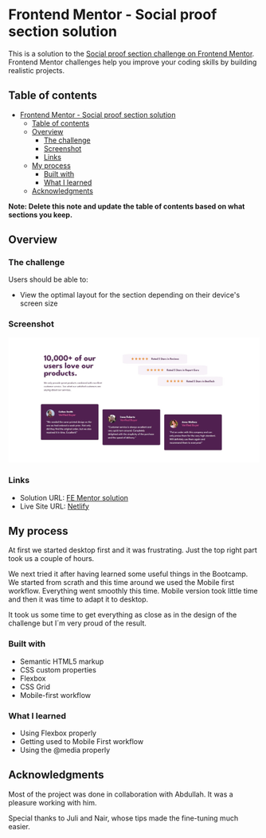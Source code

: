 # Frontend Mentor - Social proof section solution

This is a solution to the [Social proof section challenge on Frontend Mentor](https://www.frontendmentor.io/challenges/social-proof-section-6e0qTv_bA). Frontend Mentor challenges help you improve your coding skills by building realistic projects. 

## Table of contents

- [Frontend Mentor - Social proof section solution](#frontend-mentor---social-proof-section-solution)
  - [Table of contents](#table-of-contents)
  - [Overview](#overview)
    - [The challenge](#the-challenge)
    - [Screenshot](#screenshot)
    - [Links](#links)
  - [My process](#my-process)
    - [Built with](#built-with)
    - [What I learned](#what-i-learned)
  - [Acknowledgments](#acknowledgments)

**Note: Delete this note and update the table of contents based on what sections you keep.**

## Overview

### The challenge

Users should be able to:

- View the optimal layout for the section depending on their device's screen size

### Screenshot

![](./screenshot.jpg)

### Links

- Solution URL: [FE Mentor solution](https://www.frontendmentor.io/solutions/flexbox-mobile-first-9_2stx6507)
- Live Site URL: [Netlify](https://vocal-faloodeh-c3dba7.netlify.app)

## My process
At first we started desktop first and it was frustrating. Just the top right part took us a couple of hours.

We next tried it after having learned some useful things in the Bootcamp. We started from scrath and this time around we used the Mobile first workflow. Everything went smoothly this time. Mobile version took little time and then it was time to adapt it to desktop. 

It took us some time to get everything as close as in the design of the challenge but I´m very proud of the result.

### Built with

- Semantic HTML5 markup
- CSS custom properties
- Flexbox
- CSS Grid
- Mobile-first workflow

### What I learned

- Using Flexbox properly
- Getting used to Mobile First workflow
- Using the @media properly
  
## Acknowledgments

Most of the project was done in collaboration with Abdullah. It was a pleasure working with him.

Special thanks to Juli and Nair, whose tips made the fine-tuning much easier.

